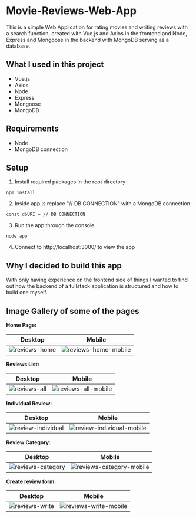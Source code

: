 # Movie-Reviews-Web-App
This is a simple Web Application for rating movies and writing reviews with a search function, created with Vue.js and Axios in the frontend and Node, Express and Mongoose in the backend with MongoDB serving as a database.

## What I used in this project
* Vue.js
* Axios
* Node
* Express
* Mongoose
* MongoDB

## Requirements
* Node
* MongoDB connection

## Setup
1. Install required packages in the root directory
```
npm install
```
2. Inside app.js replace "// DB CONNECTION" with a MongoDB connection 
```
const dbURI = // DB CONNECTION
```
3. Run the app through the console
```
node app
```
4. Connect to http://localhost:3000/ to view the app

## Why I decided to build this app
With only having experience on the frontend side of things I wanted to find out how the backend of a fullstack application is structured and how to build one myself.


## Image Gallery of some of the pages
**Home Page:**

Desktop             |  Mobile
:-------------------------:|:-------------------------:
![reviews-home](https://github.com/marioP2000/Movie-Reviews-Web-App/assets/132082343/b2631864-d332-4003-8bac-79a5eb101277)  |  ![reviews-home-mobile](https://github.com/marioP2000/Movie-Reviews-Web-App/assets/132082343/64c2b1d7-b978-4a90-9c46-ef0ffe0386c3)

**Reviews List:**

Desktop             |  Mobile
:-------------------------:|:-------------------------:
![reviews-all](https://github.com/marioP2000/Movie-Reviews-Web-App/assets/132082343/40c60e08-8e54-4a5c-8ef7-098333aa5527)  |  ![reviews-all-mobile](https://github.com/marioP2000/Movie-Reviews-Web-App/assets/132082343/b6dac1d7-2aa8-4a4a-b6af-64d5a98cd369)

**Individual Review:**

Desktop             |  Mobile
:-------------------------:|:-------------------------:
![review-individual](https://github.com/marioP2000/Movie-Reviews-Web-App/assets/132082343/bcde5266-f9ca-4e0a-8eb5-2f34cbdd78d6)  |  ![review-individual-mobile](https://github.com/marioP2000/Movie-Reviews-Web-App/assets/132082343/fd4cc65a-1aa8-4219-9b1d-8b8fa97026dd)

**Review Category:**

Desktop             |  Mobile
:-------------------------:|:-------------------------:
![reviews-category](https://github.com/marioP2000/Movie-Reviews-Web-App/assets/132082343/beea4086-686b-443b-b394-b48b3959e935)  |  ![reviews-category-mobile](https://github.com/marioP2000/Movie-Reviews-Web-App/assets/132082343/c02a48e2-32f6-4259-b948-b09b558d2b3a)

**Create review form:**

Desktop             |  Mobile
:-------------------------:|:-------------------------:
![reviews-write](https://github.com/marioP2000/Movie-Reviews-Web-App/assets/132082343/5b1cd9fb-e8a4-4d43-9630-adc8808644f6)  |  ![reviews-write-mobile](https://github.com/marioP2000/Movie-Reviews-Web-App/assets/132082343/ba35574a-2b2a-4f6b-afcd-9c1a720a06fe)













